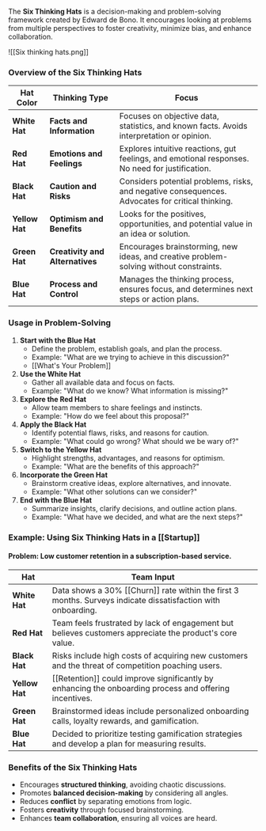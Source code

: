 The **Six Thinking Hats** is a decision-making and problem-solving framework created by Edward de Bono. It encourages looking at problems from multiple perspectives to foster creativity, minimize bias, and enhance collaboration. 

![[Six thinking hats.png]]
### Overview of the Six Thinking Hats

|**Hat Color**|**Thinking Type**|**Focus**|
|---|---|---|
|**White Hat**|**Facts and Information**|Focuses on objective data, statistics, and known facts. Avoids interpretation or opinion.|
|**Red Hat**|**Emotions and Feelings**|Explores intuitive reactions, gut feelings, and emotional responses. No need for justification.|
|**Black Hat**|**Caution and Risks**|Considers potential problems, risks, and negative consequences. Advocates for critical thinking.|
|**Yellow Hat**|**Optimism and Benefits**|Looks for the positives, opportunities, and potential value in an idea or solution.|
|**Green Hat**|**Creativity and Alternatives**|Encourages brainstorming, new ideas, and creative problem-solving without constraints.|
|**Blue Hat**|**Process and Control**|Manages the thinking process, ensures focus, and determines next steps or action plans.|

### Usage in Problem-Solving

1. **Start with the Blue Hat**
    - Define the problem, establish goals, and plan the process.
    - Example: "What are we trying to achieve in this discussion?"
    - [[What's Your Problem]]
2. **Use the White Hat**    
    - Gather all available data and focus on facts.
    - Example: "What do we know? What information is missing?"
3. **Explore the Red Hat**    
    - Allow team members to share feelings and instincts.
    - Example: "How do we feel about this proposal?"
4. **Apply the Black Hat**    
    - Identify potential flaws, risks, and reasons for caution.
    - Example: "What could go wrong? What should we be wary of?"
5. **Switch to the Yellow Hat**    
    - Highlight strengths, advantages, and reasons for optimism.
    - Example: "What are the benefits of this approach?"
6. **Incorporate the Green Hat**    
    - Brainstorm creative ideas, explore alternatives, and innovate.
    - Example: "What other solutions can we consider?"
7. **End with the Blue Hat**    
    - Summarize insights, clarify decisions, and outline action plans.
    - Example: "What have we decided, and what are the next steps?"

### Example: Using Six Thinking Hats in a [[Startup]]

#### Problem: Low customer retention in a subscription-based service.

| **Hat**        | **Team Input**                                                                                               |
| -------------- | ------------------------------------------------------------------------------------------------------------ |
| **White Hat**  | Data shows a 30% [[Churn]] rate within the first 3 months. Surveys indicate dissatisfaction with onboarding. |
| **Red Hat**    | Team feels frustrated by lack of engagement but believes customers appreciate the product's core value.      |
| **Black Hat**  | Risks include high costs of acquiring new customers and the threat of competition poaching users.            |
| **Yellow Hat** | [[Retention]] could improve significantly by enhancing the onboarding process and offering incentives.       |
| **Green Hat**  | Brainstormed ideas include personalized onboarding calls, loyalty rewards, and gamification.                 |
| **Blue Hat**   | Decided to prioritize testing gamification strategies and develop a plan for measuring results.              |

### Benefits of the Six Thinking Hats

- Encourages **structured thinking**, avoiding chaotic discussions.
- Promotes **balanced decision-making** by considering all angles.
- Reduces **conflict** by separating emotions from logic.
- Fosters **creativity** through focused brainstorming.
- Enhances **team collaboration**, ensuring all voices are heard.